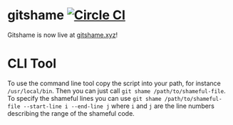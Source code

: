 # gitshame [![Circle CI](https://circleci.com/gh/dminnear/gitshame/tree/master.svg?style=svg&circle-token=28d91815a3979cffcaaa0038934e6ac0d1817fdd)](https://circleci.com/gh/dminnear/gitshame/tree/master)
Gitshame is now live at [gitshame.xyz](https://gitshame.xyz)!


# CLI Tool

To use the command line tool copy the script into your path, for instance `/usr/local/bin`.
Then you can just call `git shame /path/to/shameful-file`.
To specify the shameful lines you can use `git shame /path/to/shameful-file --start-line i --end-line j`
where `i` and `j` are the line numbers describing the range of the shameful code.
